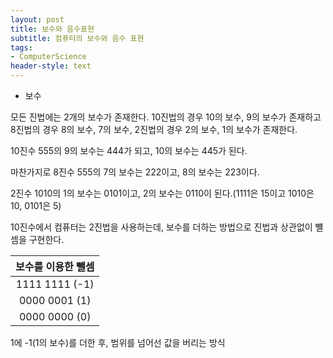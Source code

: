 ```yaml
---
layout: post
title: 보수와 음수표현
subtitle: 컴퓨터의 보수와 음수 표현
tags:
- ComputerScience
header-style: text
---
```


- 보수

모든 진법에는 2개의 보수가 존재한다.
10진법의 경우 10의 보수, 9의 보수가 존재하고 8진법의 경우 8의 보수, 7의 보수, 2진법의 경우 2의 보수, 1의 보수가 존재한다.

10진수 555의 9의 보수는 444가 되고, 10의 보수는 445가 된다.

마찬가지로 8진수  555의 7의 보수는 222이고, 8의 보수는 223이다.

2진수 1010의 1의 보수는 0101이고, 2의 보수는 0110이 된다.(1111은 15이고 1010은 10, 0101은 5)
 
10진수에서 컴퓨터는 2진법을 사용하는데, 보수를 더하는 방법으로 진법과 상관없이 뺼셈을 구현한다.

|  보수를 이용한 뺄셈  | 
| :-------------------: |
| 1111 1111 (-1) | 
| 0000 0001 (1) | 
| 0000 0000 (0) | 

1에 -1(1의 보수)를 더한 후, 범위를 넘어선 값을 버리는 방식
